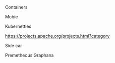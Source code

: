 Containers

Mobie


Kubernetties

https://projects.apache.org/projects.html?category

Side car

Premetheous
Graphana

